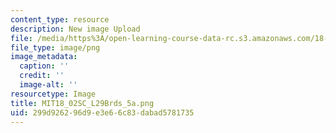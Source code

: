 ```yaml
---
content_type: resource
description: New image Upload
file: /media/https%3A/open-learning-course-data-rc.s3.amazonaws.com/18-02sc-multivariable-calculus-fall-2010/299d926296d9e3e66c83dabad5781735_MIT18_02SC_L29Brds_5a.png
file_type: image/png
image_metadata:
  caption: ''
  credit: ''
  image-alt: ''
resourcetype: Image
title: MIT18_02SC_L29Brds_5a.png
uid: 299d9262-96d9-e3e6-6c83-dabad5781735
---
```

